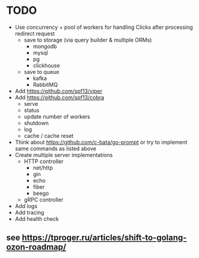 # TODO
- Use concurrency + pool of workers for handling Clicks after processing redirect request
  - save to storage (via query builder & multiple ORMs)
    - mongodb
    - mysql
    - pg
    - clickhouse
  - save to queue
    - kafka
    - RabbitMQ
- Add https://github.com/spf13/viper
- Add https://github.com/spf13/cobra
  - serve
  - status
  - update number of workers
  - shutdown
  - log
  - cache / cache reset
- Think about https://github.com/c-bata/go-prompt or try to implement same commands as listed above
- Create multiple server implementations
  - HTTP controller
    - net/http
    - gin
    - echo
    - fiber
    - beego
  - gRPC controller
- Add logs
- Add tracing
- Add health check


## see https://tproger.ru/articles/shift-to-golang-ozon-roadmap/